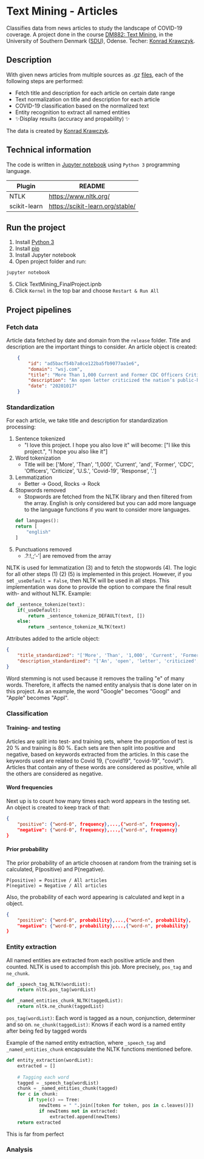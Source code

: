# Text Mining - Articles

Classifies data from news articles to study the landscape of COVID-19 coverage.
A project done in the course [DM882: Text Mining], in the University of Southern Denmark ([SDU]), Odense. Techer: [Konrad Krawczyk].

## Description
With given news articles from multiple sources as .gz [files], each of the following steps are performed:

- Fetch title and description for each article on certain date range
- Text normalization on title and description for each article
- COVID-19 classification based on the normalized text
- Entity recognition to extract all named entities
- ✨Display results (accuracy and propability) ✨

The data is created by [Konrad Krawczyk].

## Technical information
The code is written in [Jupyter notebook] using `Python 3` programming language.

| Plugin | README |
| ------ | ------ |
| NTLK | https://www.nltk.org/ |
| scikit-learn | https://scikit-learn.org/stable/ |

## Run the project

1. Install [Python 3]
2. Install [pip]
3. Install Jupyter notebook
4. Open project folder and run:
```sh
jupyter notebook
```
5. Click TextMining_FinalProject.ipnb
6. Click `Kernel` in the top bar and choose `Restart & Run All`

## Project pipelines
### Fetch data
Article data fetched by date and domain from the `release` folder. Title and description are the important things to consider.
An article object is created:
```json
    {
        "id": "ad5bacf54b7a8ce122ba5fb9077aa1e6",
        "domain": "wsj.com",
        "title": "More Than 1,000 Current and Former CDC Officers Criticize U.S. Covid-19 Response  - WSJ",
        "description": "An open letter criticized the nation’s public-health response to the Covid-19 pandemic and called for the federal agency to play a more central role.",
        "date": "20201017"
    }
```

### Standardization
For each article, we take title and description for standardization processing:
1. Sentence tokenized
    * "I love this project. I hope you also love it" will become: ["I like this project.", "I hope you also like it"]
2. Word tokenization
    * Title will be: ['More', 'Than', '1,000', 'Current', 'and', 'Former', 'CDC', 'Officers', 'Criticize', 'U.S.', 'Covid-19', 'Response', '.']
3. Lemmatization
    * Better -> Good, Rocks -> Rock
4. Stopwords removed
    * Stopwords are fetched from the NLTK library and then filtered from the array. English is only considered but you can add more language to the language functions if you want to consider more languages. 
    ```python
    def languages():
    return [
        "english"
    ]
    ```
5. Punctuations removed
    * .?:!,;‘-’| are removed from the array

NLTK is used for lemmatization (3) and to fetch the stopwords (4). The logic for all other steps (1) (2) (5) is implemented in this project. However, if you set `_useDefault = False`, then NLTK will be used in all steps. This implementation was done to provide the option to compare the final result with- and without NLTK.
Example:
```python
def _sentence_tokenize(text):
    if(_useDefault):
        return _sentence_tokenize_DEFAULT(text, [])
    else:
        return _sentence_tokenize_NLTK(text)
```

Attributes added to the article object:
```json
{
    "title_standardized": "['More', 'Than', '1,000', 'Current', 'Former', 'CDC', 'Officers', 'Criticize', 'U.S.', 'Covid-19', 'Response', '.']",
    "description_standardized": "['An', 'open', 'letter', 'criticized', 'nation', 'public-health', 'response', 'Covid-19', 'pandemic', 'called', 'federal', 'agency', 'play', 'central', 'role']"
}
```
Word stemming is not used because it removes the trailing "e" of many words. Therefore, it affects the named entity analysis that is done later on in this project. As an example, the word "Google" becomes "Googl" and "Apple" becomes "Appl".

### Classification

#### Training- and testing
Articles are split into test- and training sets, where the proportion of test is 20 % and training is 80 %. Each sets are then split into positive and negative, based on keywords extracted from the articles. In this case the keywords used are related to Covid 19, ("covid19", "covid-19", "covid"). Articles that contain any of these words are considered as positive, while all the others are considered as negative.

#### Word frequencies
Next up is to count how many times each word appears in the testing set. An object is created to keep track of that:
```json
{
    "positive": {"word-0", frequency},...,{"word-n", frequency},
    "negative": {"word-0", frequency},...,{"word-n", frequency} 
}
```

#### Prior probability
The prior probability of an article choosen at random from the training set is calculated, P(positive) and P(negative).
```
P(positive) = Positive / All articles
P(negative) = Negative / All articles
```

Also, the probability of each word appearing is calculated and kept in a object.
```json
{
    "positive": {"word-0", probability},...,{"word-n", probability},
    "negative": {"word-0", probability},...,{"word-n", probability} 
}
```

### Entity extraction
All named entities are extracted from each positive article and then counted.
NLTK is used to accomplish this job. More precisely, `pos_tag` and `ne_chunk`.

```python
def _speech_tag_NLTK(wordList):
    return nltk.pos_tag(wordList)

def _named_entities_chunk_NLTK(taggedList):
    return nltk.ne_chunk(taggedList)
```

`pos_tag(wordList)`: Each word is tagged as a noun, conjunction, determiner and so on.
`ne_chunk(taggedList)`: Knows if each word is a named entity after being fed by tagged words

Example of the named entity extraction, where `_speech_tag` and `_named_entities_chunk` encapsulate the NLTK functions mentioned before.
```python
def entity_extraction(wordList):
    extracted = []
    
    # Tagging each word
    tagged = _speech_tag(wordList)
    chunk = _named_entities_chunk(tagged)
    for c in chunk:
        if type(c) == Tree:
            newItems = " ".join([token for token, pos in c.leaves()])
            if newItems not in extracted:
                extracted.append(newItems)
    return extracted
```

This is far from perfect



### Analysis




   [Konrad Krawczyk]: <https://scholar.google.co.uk/citations?user=l-ix1z0AAAAJ&hl=en)>
   [DM882: Text Mining]: <https://odin.sdu.dk/sitecore/index.php?a=searchfagbesk&bbcourseid=N340090101-f-F21&lang=en>
   [SDU]: <https://www.sdu.dk/en>
   [files]: <http://sciride.org/news.html#datacontent>
   [Jupyter notebook]: <https://jupyter.org/>
   [pip]: <https://pip.pypa.io/en/stable/installing/>
   [Python 3]: <https://www.python.org/downloads/>
   
   [PlDb]: <https://github.com/joemccann/dillinger/tree/master/plugins/dropbox/README.md>
   [PlGh]: <https://github.com/joemccann/dillinger/tree/master/plugins/github/README.md>
   [PlGd]: <https://github.com/joemccann/dillinger/tree/master/plugins/googledrive/README.md>
   [PlOd]: <https://github.com/joemccann/dillinger/tree/master/plugins/onedrive/README.md>
   [PlMe]: <https://github.com/joemccann/dillinger/tree/master/plugins/medium/README.md>
   [PlGa]: <https://github.com/RahulHP/dillinger/blob/master/plugins/googleanalytics/README.md>
